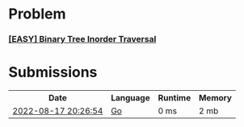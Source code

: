 <h1>Problem</h1>
<h3><a href="https://leetcode.com/problems/binary-tree-inorder-traversal/description/">[EASY] Binary Tree Inorder Traversal</a></h3>

<h1>Submissions</h1>
<table>
<tr>
<th>Date</th> <th>Language</th> <th>Runtime</th> <th>Memory</th>
</tr>
<tr>
<td> <a href="https://leetcode.com/submissions/detail/776281839/"> 2022-08-17 20:26:54 </a> </td>
<td> <a href="./0094.%20Binary%20Tree%20Inorder%20Traversal.go"> Go </a> </td>
<td> 0 ms </td>
<td> 2 mb </td>
</tr>
</table>